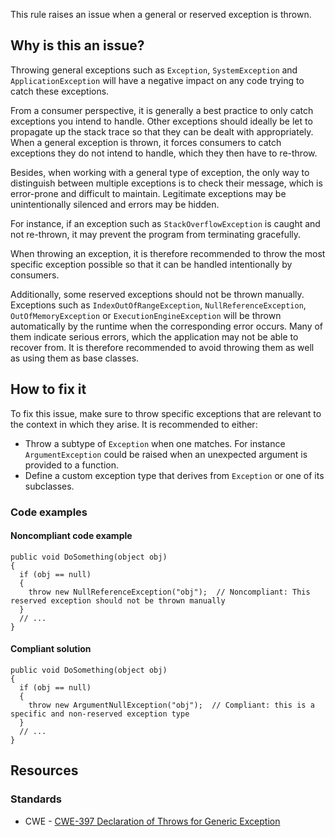 This rule raises an issue when a general or reserved exception is thrown.

## Why is this an issue?

Throwing general exceptions such as `Exception`, `SystemException` and `ApplicationException` will have a negative
impact on any code trying to catch these exceptions.

From a consumer perspective, it is generally a best practice to only catch exceptions you intend to handle. Other exceptions should ideally be let
to propagate up the stack trace so that they can be dealt with appropriately. When a general exception is thrown, it forces consumers to catch
exceptions they do not intend to handle, which they then have to re-throw.

Besides, when working with a general type of exception, the only way to distinguish between multiple exceptions is to check their message, which is
error-prone and difficult to maintain. Legitimate exceptions may be unintentionally silenced and errors may be hidden.

For instance, if an exception such as `StackOverflowException` is caught and not re-thrown, it may prevent the program from terminating
gracefully.

When throwing an exception, it is therefore recommended to throw the most specific exception possible so that it can be handled intentionally by
consumers.

Additionally, some reserved exceptions should not be thrown manually. Exceptions such as `IndexOutOfRangeException`,
`NullReferenceException`, `OutOfMemoryException` or `ExecutionEngineException` will be thrown automatically by the
runtime when the corresponding error occurs. Many of them indicate serious errors, which the application may not be able to recover from. It is
therefore recommended to avoid throwing them as well as using them as base classes.

## How to fix it

To fix this issue, make sure to throw specific exceptions that are relevant to the context in which they arise. It is recommended to either:

-  Throw a subtype of `Exception` when one matches. For instance `ArgumentException` could be raised when an unexpected
  argument is provided to a function.
-  Define a custom exception type that derives from `Exception` or one of its subclasses.

### Code examples

#### Noncompliant code example

    public void DoSomething(object obj)
    {
      if (obj == null)
      {
        throw new NullReferenceException("obj");  // Noncompliant: This reserved exception should not be thrown manually
      }
      // ...
    }

#### Compliant solution

    public void DoSomething(object obj)
    {
      if (obj == null)
      {
        throw new ArgumentNullException("obj");  // Compliant: this is a specific and non-reserved exception type
      }
      // ...
    }

## Resources

### Standards

-  CWE - [CWE-397 Declaration of Throws for Generic Exception](https://cwe.mitre.org/data/definitions/397)